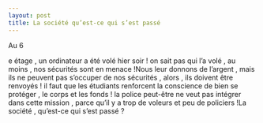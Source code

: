 ```yaml
---
layout: post
title: La société qu’est-ce qui s’est passé
---
```


Au 6

e étage , un ordinateur a été volé hier soir ! on sait pas qui l’a volé , au moins , nos sécurités sont en menace !Nous leur donnons de l’argent , mais ils ne peuvent pas s’occuper de nos sécurités , alors , ils doivent être renvoyés ! il faut que les étudiants renforcent la conscience de bien se protéger , le corps et les fonds ! la police peut-être ne veut pas intégrer dans cette mission , parce qu’il y a trop de voleurs et peu de policiers !La société , qu’est-ce qui s’est passé ?

